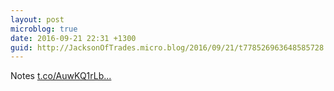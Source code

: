 ```yaml
---
layout: post
microblog: true
date: 2016-09-21 22:31 +1300
guid: http://JacksonOfTrades.micro.blog/2016/09/21/t778526963648585728.html
---
```

Notes [t.co/AuwKQ1rLb...](https://t.co/AuwKQ1rLbf)
